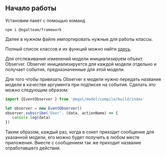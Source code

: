 ## Начало работы

Установим пакет с помощью команд

```
npm i @egalteam/framework
```
Далее в нужном файле импортировать нужные для работы классы.

Полный список классов и их функций можно найти
[здесь](/client/classes.md).

Для отслеживания изменений модели инициализируем объект Observer.
Observer инициализируется для каждой модели отдельно и получает события,
предназначенные для этой модели.

Для того чтобы привязать Observer к модели нужно передать название
модели в качестве аргумента при подписке на события. Сделать это можно
следующим образом:

```javascript
import {EventObserver } from '@egal/model/compile/build/index'

let observer = new EventObserver()
observer.subscribe('User', (data, actionName) => {
   console.log(data)
})
```

Таким образом, каждый раз, когда в сокет приходит сообщение для
указанной модели, его можно будет получить в любом месте приложения.
Вместе с сообщением так же приходит название отработавшего действия.

